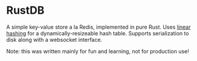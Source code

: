 # RustDB

A simple key-value store a la Redis, implemented in pure Rust.
Uses [linear hashing](https://en.wikipedia.org/wiki/Linear_hashing) for a dynamically-resizeable hash table.
Supports serialization to disk along with a websocket interface.

Note: this was written mainly for fun and learning, not for production use!